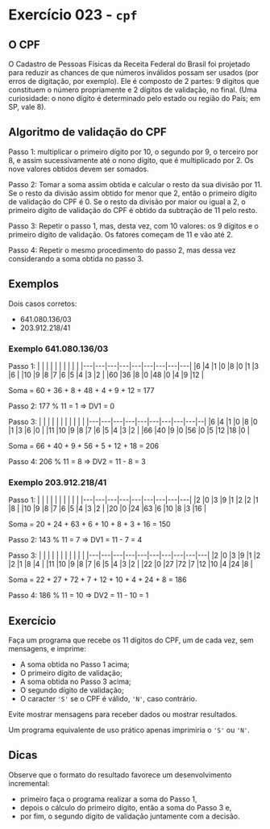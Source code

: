 # Exercício 023 - `cpf`

## O CPF

O Cadastro de Pessoas Físicas da Receita Federal do Brasil foi projetado para reduzir as chances de que números inválidos possam ser usados (por erros de digitação, por exemplo). Ele é composto de 2 partes: 9 dígitos que constituem o número propriamente e 2 dígitos de validação, no final. (Uma curiosidade: o nono dígito é determinado pelo estado ou região do País; em SP, vale 8).

## Algoritmo de validação do CPF


Passo 1: multiplicar o primeiro dígito por 10, o segundo por 9, o terceiro por 8, e assim sucessivamente até o nono dígito, que é multiplicado por 2. Os nove valores obtidos devem ser somados.

Passo 2: Tomar a soma assim obtida e calcular o resto da sua divisão por 11. Se o resto da divisão assim obtido for menor que 2, então o primeiro dígito de validação do CPF é 0.
Se o resto da divisão por maior ou igual a 2, o primeiro dígito de validação do CPF é obtido da subtração de 11 pelo resto.

Passo 3: Repetir o passo 1, mas, desta vez, com 10 valores: os 9 dígitos e o primeiro dígito de validação. Os fatores começam de 11 e vão até 2.

Passo 4: Repetir o mesmo procedimento do passo 2, mas dessa vez considerando a soma obtida no passo 3.

## Exemplos

Dois casos corretos: 
- 641.080.136/03
- 203.912.218/41

### Exemplo 641.080.136/03
Passo 1:
|   |   |   |   |   |   |   |   |   |
|---|---|---|---|---|---|---|---|---|
|6  |4  |1  |0  |8  |0  |1  |3  |6  |
|10 |9  |8  |7  |6  |5  |4  |3  |2  |
|60 |36 |8  |0  |48 |0  |4  |9  |12 |

Soma = 60 + 36 + 8 + 48 + 4 + 9 + 12 = 177

Passo 2:
177 % 11 = 1 => DV1 = 0

Passo 3:
|   |   |   |   |   |   |   |   |   |  | 
|---|---|---|---|---|---|---|---|---|--| 
|6  |4  |1  |0  |8  |0  |1  |3  |6  |0 |
|11 |10 |9  |8  |7  |6  |5  |4  |3  |2 |
|66 |40 |9  |0  |56 |0  |5  |12 |18 |0 |

Soma = 66 + 40 + 9 + 56 + 5 + 12 + 18 = 206

Passo 4:
206 % 11 = 8 => DV2 = 11 - 8 = 3

### Exemplo 203.912.218/41
Passo 1:
|   |   |   |   |   |   |   |   |   |
|---|---|---|---|---|---|---|---|---|
|2  |0  |3   |9   |1 |2   |2  |1  |8  |
|10 |9  |8   |7   |6 |5   |4  |3  |2  |
|20 |0  |24  |63  |6 |10  |8  |3  |16 |

Soma = 20 + 24 + 63 + 6 + 10 + 8 + 3 + 16 = 150

Passo 2:
143 % 11 = 7 => DV1 = 11 - 7 = 4

Passo 3:
|   |   |   |   |   |   |   |   |   |   | 
|---|---|---|---|---|---|---|---|---|---| 
|2  |0  |3  |9  |1 |2  |2  |1  |8  |4 |
|11 |10 |9  |8  |7 |6  |5  |4  |3  |2 |
|22 |0  |27 |72 |7 |12 |10 |4  |24 |8 |

Soma = 22 + 27 + 72 + 7 + 12 + 10 + 4 + 24 + 8 = 186

Passo 4:
186 % 11 = 10 => DV2 = 11 - 10 = 1

## Exercício

Faça um programa que recebe os 11 dígitos do CPF, um de cada vez, sem mensagens, e imprime:
- A soma obtida no Passo 1 acima;
- O primeiro dígito de validação;
- A soma obtida no Passo 3 acima;
- O segundo dígito de validação;
- O caracter `'S'` se o CPF é válido, `'N'`, caso contrário.

Evite mostrar mensagens para receber dados ou mostrar resultados.

Um programa equivalente de uso prático apenas imprimiria o `'S'` ou `'N'`.

## Dicas

Observe que o formato do resultado favorece um desenvolvimento incremental: 
- primeiro faça o programa realizar a soma do Passo 1, 
- depois o cálculo do primeiro dígito, então a soma do Passo 3 e, 
- por fim, o segundo dígito de validação juntamente com a decisão.